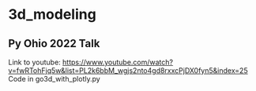 # 3d_modeling

## Py Ohio 2022 Talk
Link to youtube: https://www.youtube.com/watch?v=fwRTohFjq5w&list=PL2k6bbM_wgjs2nto4gd8rxxcPjDX0fyn5&index=25
Code in go3d_with_plotly.py
